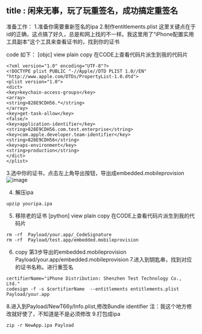 
title : 闲来无事，玩了玩重签名，成功搞定重签名
---

准备工作：
1.准备你需要重新签名的ipa
2.制作entitlements.plist 
这里关键点在于id的正确，这点搞了好久，总是和网上找的不一样。我这里用了“iPhone配置实用工具副本”这个工具来查看证书的，找到你的证书
<!-- more -->

code 如下：
[objc] view plain copy 在CODE上查看代码片派生到我的代码片
```
<?xml version="1.0" encoding="UTF-8"?>    
<!DOCTYPE plist PUBLIC "-//Apple//DTD PLIST 1.0//EN" "http://www.apple.com/DTDs/PropertyList-1.0.dtd">    
<plist version="1.0">    
<dict>    
<key>keychain-access-groups</key>  
<array>  
<string>828E9CDH56.*</string>  
</array>  
<key>get-task-allow</key>  
<false/>  
<key>application-identifier</key>  
<string>828E9CDH56.com.test.enterprise</string>  
<key>com.apple.developer.team-identifier</key>  
<string>828E9CDH56</string>  
<key>aps-environment</key>  
<string>production</string>  
</dict>    
</plist>    
```

3.选中你的证书，点击左上角导出按钮，导出成embedded.mobileprovision
![image](/img/20160824143715637.jpg)

4. 解压ipa
```
upzip youripa.ipa  
```
5.  移除老的证书 
[python] view plain copy 在CODE上查看代码片派生到我的代码片
```
rm -rf  Payload/your.app/_CodeSignature   
rm -rf  Payload/test.app/embedded.mobileprovision  
```
6. copy  第3步导出的embedded.mobileprovision  Payload/your.app/embedded.mobileprovision
7.进入到钥匙串，找到对应的证书名称。进行重签名
```
certifierName="iPhone Distribution: Shenzhen Test Technology Co., Ltd."  
codesign -f -s $certifierName  --entitlements entitlements.plist Payload/your.app  
```
8.进入到Payload/NewT66y/Info.plist,修改Bundle identifier 注：我这个地方修改就好使了，不知道是不是必须修改
9.打包成ipa
```
zip -r NewApp.ipa Payload    
```

